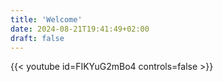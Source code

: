 ```yaml
---
title: 'Welcome'
date: 2024-08-21T19:41:49+02:00
draft: false
---
```


{{< youtube id=FIKYuG2mBo4 controls=false >}}